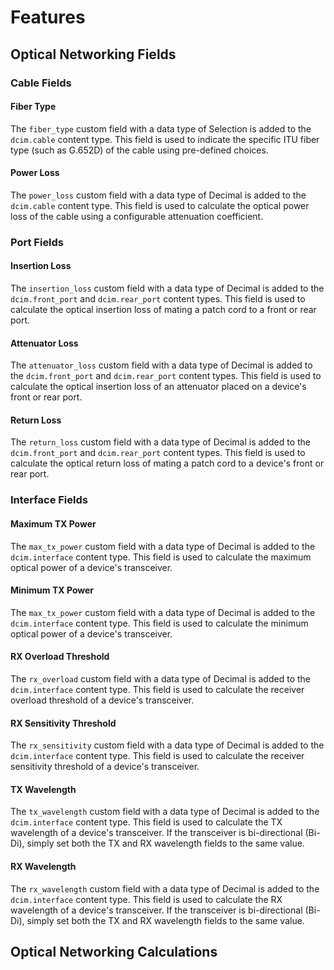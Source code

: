 # Features

## Optical Networking Fields

### Cable Fields

#### Fiber Type
The `fiber_type` custom field with a data type of Selection is added to the `dcim.cable` content type. This field is
used to indicate the specific ITU fiber type (such as G.652D) of the cable using pre-defined choices.

#### Power Loss
The `power_loss` custom field with a data type of Decimal is added to the `dcim.cable` content type. This field is used
to calculate the optical power loss of the cable using a configurable attenuation coefficient.

### Port Fields

#### Insertion Loss
The `insertion_loss` custom field with a data type of Decimal is added to the `dcim.front_port` and `dcim.rear_port`
content types. This field is used to calculate the optical insertion loss of mating a patch cord to a front or rear port.

#### Attenuator Loss
The `attenuator_loss` custom field with a data type of Decimal is added to the `dcim.front_port` and `dcim.rear_port`
content types. This field is used to calculate the optical insertion loss of an attenuator placed on a device's front or
rear port.

#### Return Loss
The `return_loss` custom field with a data type of Decimal is added to the `dcim.front_port` and `dcim.rear_port`
content types. This field is used to calculate the optical return loss of mating a patch cord to a device's front or
rear port.

### Interface Fields

#### Maximum TX Power
The `max_tx_power` custom field with a data type of Decimal is added to the `dcim.interface` content type. This field is
used to calculate the maximum optical power of a device's transceiver.

#### Minimum TX Power
The `max_tx_power` custom field with a data type of Decimal is added to the `dcim.interface` content type. This field is
used to calculate the minimum optical power of a device's transceiver.

#### RX Overload Threshold
The `rx_overload` custom field with a data type of Decimal is added to the `dcim.interface` content type. This field
is  used to calculate the receiver overload threshold of a device's transceiver.

#### RX Sensitivity Threshold
The `rx_sensitivity` custom field with a data type of Decimal is added to the `dcim.interface` content type. This field
is used to calculate the receiver sensitivity threshold of a device's transceiver.

#### TX Wavelength
The `tx_wavelength` custom field with a data type of Decimal is added to the `dcim.interface` content type. This field
is used to calculate the TX wavelength of a device's transceiver. If the transceiver is bi-directional (Bi-Di), simply
set both the TX and RX wavelength fields to the same value.

#### RX Wavelength
The `rx_wavelength` custom field with a data type of Decimal is added to the `dcim.interface` content type. This field
is used to calculate the RX wavelength of a device's transceiver. If the transceiver is bi-directional (Bi-Di), simply
set both the TX and RX wavelength fields to the same value.

## Optical Networking Calculations